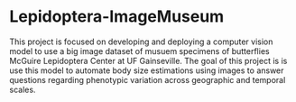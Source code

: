 # Lepidoptera-ImageMuseum
This project is focused on developing and deploying a computer vision model to use a big image dataset of musuem specimens of butterflies McGuire Lepidoptera Center at UF Gainseville. The goal of this project is is use this model to automate body size estimations using images to answer questions regarding phenotypic variation across geographic and temporal scales.
